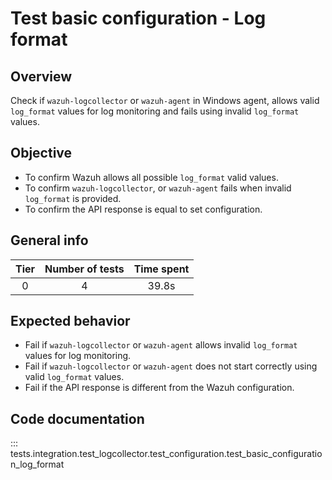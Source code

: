 # Test basic configuration - Log format
## Overview 

Check if `wazuh-logcollector` or `wazuh-agent` in Windows agent, allows valid `log_format` values for 
log monitoring and fails using invalid `log_format` values.

## Objective

- To confirm Wazuh allows all possible `log_format` valid values.
- To confirm `wazuh-logcollector`, or `wazuh-agent` fails when invalid `log_format` is provided.
- To confirm the API response is equal to set configuration.

## General info

|Tier | Number of tests | Time spent |
|:--:|:--:|:--:|
| 0 | 4 | 39.8s |

## Expected behavior

- Fail if `wazuh-logcollector` or `wazuh-agent` allows invalid `log_format` values for log monitoring.
- Fail if `wazuh-logcollector` or `wazuh-agent` does not start correctly using valid `log_format` values.
- Fail if the API response is different from the Wazuh configuration.

## Code documentation

::: tests.integration.test_logcollector.test_configuration.test_basic_configuration_log_format
